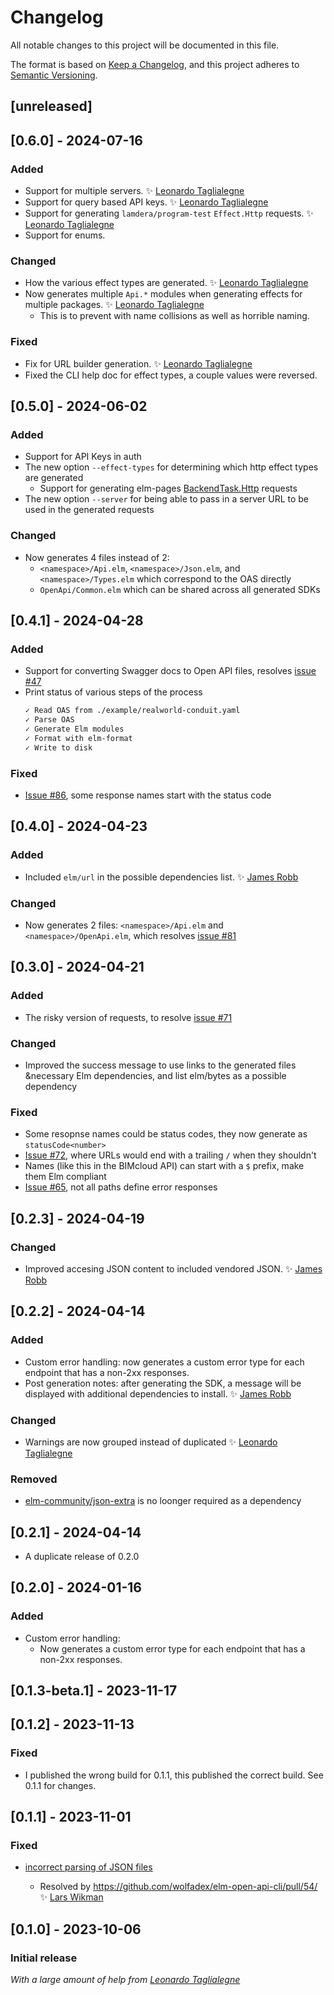 # Changelog

All notable changes to this project will be documented in this file.

The format is based on [Keep a Changelog](https://keepachangelog.com/en/1.0.0/),
and this project adheres to [Semantic Versioning](https://semver.org/spec/v2.0.0.html).

## [unreleased]

## [0.6.0] - 2024-07-16

### Added

-   Support for multiple servers. ✨ [Leonardo Taglialegne](https://github.com/miniBill)
-   Support for query based API keys. ✨ [Leonardo Taglialegne](https://github.com/miniBill)
-   Support for generating `lamdera/program-test` `Effect.Http` requests. ✨ [Leonardo Taglialegne](https://github.com/miniBill)
-   Support for enums.

### Changed

-   How the various effect types are generated. ✨ [Leonardo Taglialegne](https://github.com/miniBill)
-   Now generates multiple `Api.*` modules when generating effects for multiple packages. ✨ [Leonardo Taglialegne](https://github.com/miniBill)
    -   This is to prevent with name collisions as well as horrible naming.

### Fixed

-   Fix for URL builder generation. ✨ [Leonardo Taglialegne](https://github.com/miniBill)
-   Fixed the CLI help doc for effect types, a couple values were reversed.

## [0.5.0] - 2024-06-02

### Added

-   Support for API Keys in auth
-   The new option `--effect-types` for determining which http effect types are generated
    -   Support for generating elm-pages [BackendTask.Http](https://package.elm-lang.org/packages/dillonkearns/elm-pages/latest/BackendTask-Http) requests
-   The new option `--server` for being able to pass in a server URL to be used in the generated requests

### Changed

-   Now generates 4 files instead of 2:
    -   `<namespace>/Api.elm`, `<namespace>/Json.elm`, and `<namespace>/Types.elm` which correspond to the OAS directly
    -   `OpenApi/Common.elm` which can be shared across all generated SDKs

## [0.4.1] - 2024-04-28

### Added

-   Support for converting Swagger docs to Open API files, resolves [issue #47](https://github.com/wolfadex/elm-open-api-cli/issues/47)
-   Print status of various steps of the process
    ```sh
    ✓ Read OAS from ./example/realworld-conduit.yaml
    ✓ Parse OAS
    ✓ Generate Elm modules
    ✓ Format with elm-format
    ✓ Write to disk
    ```

### Fixed

-   [Issue #86](https://github.com/wolfadex/elm-open-api-cli/issues/86), some response names start with the status code

## [0.4.0] - 2024-04-23

### Added

-   Included `elm/url` in the possible dependencies list. ✨ [James Robb](https://github.com/jamesrweb)

### Changed

-   Now generates 2 files: `<namespace>/Api.elm` and `<namespace>/OpenApi.elm`, which resolves [issue #81](https://github.com/wolfadex/elm-open-api-cli/issues/81)

## [0.3.0] - 2024-04-21

### Added

-   The risky version of requests, to resolve [issue #71](https://github.com/wolfadex/elm-open-api-cli/issues/71)

### Changed

-   Improved the success message to use links to the generated files &necessary Elm dependencies, and list elm/bytes as a possible dependency

### Fixed

-   Some resopnse names could be status codes, they now generate as `statusCode<number>`
-   [Issue #72](https://github.com/wolfadex/elm-open-api-cli/issues/72), where URLs would end with a trailing `/` when they shouldn't
-   Names (like this in the BIMcloud API) can start with a `$` prefix, make them Elm compliant
-   [Issue #65](https://github.com/wolfadex/elm-open-api-cli/issues/65), not all paths define error responses

## [0.2.3] - 2024-04-19

### Changed

-   Improved accesing JSON content to included vendored JSON. ✨ [James Robb](https://github.com/jamesrweb)

## [0.2.2] - 2024-04-14

### Added

-   Custom error handling: now generates a custom error type for each endpoint that has a non-2xx responses.
-   Post generation notes: after generating the SDK, a message will be displayed with additional dependencies to install. ✨ [James Robb](https://github.com/jamesrweb)

### Changed

-   Warnings are now grouped instead of duplicated ✨ [Leonardo Taglialegne](https://github.com/miniBill)

### Removed

-   [elm-community/json-extra](https://package.elm-lang.org/packages/elm-community/json-extra/latest/) is no loonger required as a dependency

## [0.2.1] - 2024-04-14

-   A duplicate release of 0.2.0

## [0.2.0] - 2024-01-16

### Added

-   Custom error handling:
    -   Now generates a custom error type for each endpoint that has a non-2xx responses.

## [0.1.3-beta.1] - 2023-11-17

## [0.1.2] - 2023-11-13

### Fixed

-   I published the wrong build for 0.1.1, this published the correct build. See 0.1.1 for changes.

## [0.1.1] - 2023-11-01

### Fixed

-   [incorrect parsing of JSON files](https://github.com/wolfadex/elm-open-api-cli/issues/53)

    -   Resolved by https://github.com/wolfadex/elm-open-api-cli/pull/54/ ✨ [Lars Wikman](https://github.com/lawik)

## [0.1.0] - 2023-10-06

### Initial release

_With a large amount of help from [Leonardo Taglialegne](https://github.com/miniBill)_
